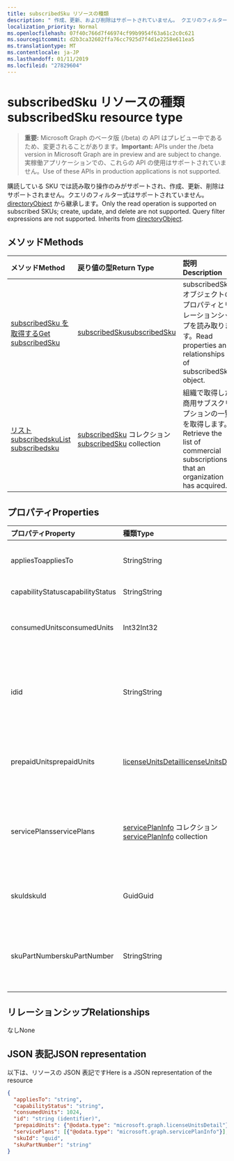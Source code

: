 ```yaml
---
title: subscribedSku リソースの種類
description: " 作成、更新、および削除はサポートされていません。 クエリのフィルター式はサポートされていません。 directoryObject から継承します。"
localization_priority: Normal
ms.openlocfilehash: 07f40c766d7f46974cf99b9954f63a61c2c0c621
ms.sourcegitcommit: d2b3ca32602ffa76cc7925d7f4d1e2258e611ea5
ms.translationtype: MT
ms.contentlocale: ja-JP
ms.lasthandoff: 01/11/2019
ms.locfileid: "27829604"
---
```

# <a name="subscribedsku-resource-type"></a><span data-ttu-id="1b51f-105">subscribedSku リソースの種類</span><span class="sxs-lookup"><span data-stu-id="1b51f-105">subscribedSku resource type</span></span>

> <span data-ttu-id="1b51f-106">**重要:** Microsoft Graph のベータ版 (/beta) の API はプレビュー中であるため、変更されることがあります。</span><span class="sxs-lookup"><span data-stu-id="1b51f-106">**Important:** APIs under the /beta version in Microsoft Graph are in preview and are subject to change.</span></span> <span data-ttu-id="1b51f-107">実稼働アプリケーションでの、これらの API の使用はサポートされていません。</span><span class="sxs-lookup"><span data-stu-id="1b51f-107">Use of these APIs in production applications is not supported.</span></span>

<span data-ttu-id="1b51f-p103">購読している SKU では読み取り操作のみがサポートされ、作成、更新、削除はサポートされません。クエリのフィルター式はサポートされていません。[directoryObject](directoryobject.md) から継承します。</span><span class="sxs-lookup"><span data-stu-id="1b51f-p103">Only the read operation is supported on subscribed SKUs; create, update, and delete are not supported. Query filter expressions are not supported. Inherits from [directoryObject](directoryobject.md).</span></span>


## <a name="methods"></a><span data-ttu-id="1b51f-111">メソッド</span><span class="sxs-lookup"><span data-stu-id="1b51f-111">Methods</span></span>
| <span data-ttu-id="1b51f-112">メソッド</span><span class="sxs-lookup"><span data-stu-id="1b51f-112">Method</span></span>           | <span data-ttu-id="1b51f-113">戻り値の型</span><span class="sxs-lookup"><span data-stu-id="1b51f-113">Return Type</span></span>    |<span data-ttu-id="1b51f-114">説明</span><span class="sxs-lookup"><span data-stu-id="1b51f-114">Description</span></span>|
|:---------------|:--------|:----------|
|[<span data-ttu-id="1b51f-115">subscribedSku を取得する</span><span class="sxs-lookup"><span data-stu-id="1b51f-115">Get subscribedSku</span></span>](../api/subscribedsku-get.md) | [<span data-ttu-id="1b51f-116">subscribedSku</span><span class="sxs-lookup"><span data-stu-id="1b51f-116">subscribedSku</span></span>](subscribedsku.md) |<span data-ttu-id="1b51f-117">subscribedSku オブジェクトのプロパティとリレーションシップを読み取ります。</span><span class="sxs-lookup"><span data-stu-id="1b51f-117">Read properties and relationships of subscribedSku object.</span></span>|
|[<span data-ttu-id="1b51f-118">リスト subscribedsku</span><span class="sxs-lookup"><span data-stu-id="1b51f-118">List subscribedsku</span></span>](../api/subscribedsku-list.md) | <span data-ttu-id="1b51f-119">[subscribedSku](subscribedsku.md) コレクション</span><span class="sxs-lookup"><span data-stu-id="1b51f-119">[subscribedSku](subscribedsku.md) collection</span></span> |<span data-ttu-id="1b51f-120">組織で取得した商用サブスクリプションの一覧を取得します。</span><span class="sxs-lookup"><span data-stu-id="1b51f-120">Retrieve the list of commercial subscriptions that an organization has acquired.</span></span>|

## <a name="properties"></a><span data-ttu-id="1b51f-121">プロパティ</span><span class="sxs-lookup"><span data-stu-id="1b51f-121">Properties</span></span>
| <span data-ttu-id="1b51f-122">プロパティ</span><span class="sxs-lookup"><span data-stu-id="1b51f-122">Property</span></span>     | <span data-ttu-id="1b51f-123">種類</span><span class="sxs-lookup"><span data-stu-id="1b51f-123">Type</span></span>   |<span data-ttu-id="1b51f-124">説明</span><span class="sxs-lookup"><span data-stu-id="1b51f-124">Description</span></span>|
|:---------------|:--------|:----------|
|<span data-ttu-id="1b51f-125">appliesTo</span><span class="sxs-lookup"><span data-stu-id="1b51f-125">appliesTo</span></span>|<span data-ttu-id="1b51f-126">String</span><span class="sxs-lookup"><span data-stu-id="1b51f-126">String</span></span>| <span data-ttu-id="1b51f-127">"User" や "Company" など。</span><span class="sxs-lookup"><span data-stu-id="1b51f-127">For example, "User" or "Company".</span></span> |
|<span data-ttu-id="1b51f-128">capabilityStatus</span><span class="sxs-lookup"><span data-stu-id="1b51f-128">capabilityStatus</span></span>|<span data-ttu-id="1b51f-129">String</span><span class="sxs-lookup"><span data-stu-id="1b51f-129">String</span></span>| <span data-ttu-id="1b51f-130">「有効」など。</span><span class="sxs-lookup"><span data-stu-id="1b51f-130">For example, "Enabled".</span></span> |
|<span data-ttu-id="1b51f-131">consumedUnits</span><span class="sxs-lookup"><span data-stu-id="1b51f-131">consumedUnits</span></span>|<span data-ttu-id="1b51f-132">Int32</span><span class="sxs-lookup"><span data-stu-id="1b51f-132">Int32</span></span>| <span data-ttu-id="1b51f-133">割り当てられたライセンスの数。</span><span class="sxs-lookup"><span data-stu-id="1b51f-133">The number of licenses that have been assigned.</span></span> |
|<span data-ttu-id="1b51f-134">id</span><span class="sxs-lookup"><span data-stu-id="1b51f-134">id</span></span>|<span data-ttu-id="1b51f-135">String</span><span class="sxs-lookup"><span data-stu-id="1b51f-135">String</span></span>| <span data-ttu-id="1b51f-p104">購読している SKU オブジェクトの一意識別子。キーであり、null 許容ではありません。</span><span class="sxs-lookup"><span data-stu-id="1b51f-p104">The unique identifier for the subscribed sku object. Key, not nullable.</span></span> |
|<span data-ttu-id="1b51f-138">prepaidUnits</span><span class="sxs-lookup"><span data-stu-id="1b51f-138">prepaidUnits</span></span>|[<span data-ttu-id="1b51f-139">licenseUnitsDetail</span><span class="sxs-lookup"><span data-stu-id="1b51f-139">licenseUnitsDetail</span></span>](licenseunitsdetail.md)| <span data-ttu-id="1b51f-140">プリペイド ライセンスの数と状態に関する情報。</span><span class="sxs-lookup"><span data-stu-id="1b51f-140">Information about the number and status of prepaid licenses.</span></span> |
|<span data-ttu-id="1b51f-141">servicePlans</span><span class="sxs-lookup"><span data-stu-id="1b51f-141">servicePlans</span></span>|<span data-ttu-id="1b51f-142">[servicePlanInfo](serviceplaninfo.md) コレクション</span><span class="sxs-lookup"><span data-stu-id="1b51f-142">[servicePlanInfo](serviceplaninfo.md) collection</span></span>| <span data-ttu-id="1b51f-p105">SKU と併用できるサービス プランに関する情報。null 許容ではありません</span><span class="sxs-lookup"><span data-stu-id="1b51f-p105">Information about the service plans that are available with the SKU. Not nullable</span></span> |
|<span data-ttu-id="1b51f-145">skuId</span><span class="sxs-lookup"><span data-stu-id="1b51f-145">skuId</span></span>|<span data-ttu-id="1b51f-146">Guid</span><span class="sxs-lookup"><span data-stu-id="1b51f-146">Guid</span></span>| <span data-ttu-id="1b51f-147">サービス SKU の一意識別子 (GUID)。</span><span class="sxs-lookup"><span data-stu-id="1b51f-147">The unique identifier (GUID) for the service SKU.</span></span> |
|<span data-ttu-id="1b51f-148">skuPartNumber</span><span class="sxs-lookup"><span data-stu-id="1b51f-148">skuPartNumber</span></span>|<span data-ttu-id="1b51f-149">String</span><span class="sxs-lookup"><span data-stu-id="1b51f-149">String</span></span>| <span data-ttu-id="1b51f-150">SKU 部品番号。"AAD_PREMIUM" や "RMSBASIC" など。</span><span class="sxs-lookup"><span data-stu-id="1b51f-150">The SKU part number; for example: "AAD_PREMIUM" or "RMSBASIC".</span></span> |

## <a name="relationships"></a><span data-ttu-id="1b51f-151">リレーションシップ</span><span class="sxs-lookup"><span data-stu-id="1b51f-151">Relationships</span></span>
<span data-ttu-id="1b51f-152">なし</span><span class="sxs-lookup"><span data-stu-id="1b51f-152">None</span></span>

## <a name="json-representation"></a><span data-ttu-id="1b51f-153">JSON 表記</span><span class="sxs-lookup"><span data-stu-id="1b51f-153">JSON representation</span></span>

<span data-ttu-id="1b51f-154">以下は、リソースの JSON 表記です</span><span class="sxs-lookup"><span data-stu-id="1b51f-154">Here is a JSON representation of the resource</span></span>

<!-- {
  "blockType": "resource",
  "optionalProperties": [

  ],
  "keyProperty": "id",
  "@odata.type": "microsoft.graph.subscribedSku"
}-->

```json
{
  "appliesTo": "string",
  "capabilityStatus": "string",
  "consumedUnits": 1024,
  "id": "string (identifier)",
  "prepaidUnits": {"@odata.type": "microsoft.graph.licenseUnitsDetail"},
  "servicePlans": [{"@odata.type": "microsoft.graph.servicePlanInfo"}],
  "skuId": "guid",
  "skuPartNumber": "string"
}

```
<!-- uuid: 8fcb5dbc-d5aa-4681-8e31-b001d5168d79
2015-10-25 14:57:30 UTC -->
<!-- {
  "type": "#page.annotation",
  "description": "subscribedSku resource",
  "keywords": "",
  "section": "documentation",
  "tocPath": ""
}-->
